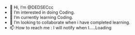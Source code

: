 - 👋 Hi, I’m @DEDSECcc 
- 👀 I’m interested in doing Coding.
- 🌱 I’m currently learning Coding.
- 💞️ I’m looking to collaborate when i have completed learning.
- 📫 How to reach me : I will notify when I.....Loading

<!---
DEDSECcc/DEDSECcc is a ✨ special ✨ repository because its `README.md` (this file) appears on your GitHub profile.
You can click the Preview link to take a look at your changes.
--->
